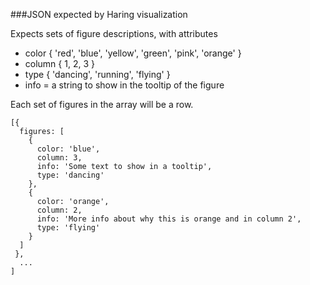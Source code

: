 ###JSON expected by Haring visualization

Expects sets of figure descriptions, with attributes
- color { 'red', 'blue', 'yellow', 'green', 'pink', 'orange' }
- column { 1, 2, 3 }
- type { 'dancing', 'running', 'flying' }
- info = a string to show in the tooltip of the figure

Each set of figures in the array will be a row.

```
[{ 
  figures: [
    {
      color: 'blue',
      column: 3,
      info: 'Some text to show in a tooltip',
      type: 'dancing'
    },
    {
      color: 'orange',
      column: 2,
      info: 'More info about why this is orange and in column 2',
      type: 'flying'
    }
  ]
 },
  ...
]
```